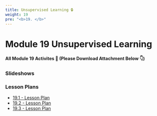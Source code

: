 ```yaml
---
title: Unsupervised Learning 🔒 
weight: 19
pre: "<b>19. </b>"
---
```



# Module 19 Unsupervised Learning

#### All Module 19 Activites  📂 (Please Download Attachment Below 👇) 


### Slideshows


### Lesson Plans

* [19.1 - Lesson Plan](./activities/day-01)
* [19.2 - Lesson Plan](./activities/day-02)
* [19.3 - Lesson Plan](./activities/day-03)